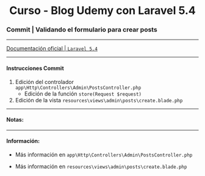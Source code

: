 
<!-- title -->
<h1 align="center">Curso - Blog Udemy con Laravel 5.4</h1>
<!-- end title -->

<!-- commit name -->
### Commit | __Validando el formulario para crear posts__
<!-- end commit name -->

- - - - - - - - - - - - - - - - - - - - - - - - - - - - - -

<!-- official documentation -->
[Documentación oficial | `Laravel 5.4` ](https://laravel.com/docs/5.4)
<!-- end official documentation -->

- - - - - - - - - - - - - - - - - - - - - - - - - - - - - -

<!-- commit instructions -->
#### Instrucciones Commit
1. Edición del controlador `app\Http\Controllers\Admin\PostsController.php`
   - Edición de la función `store(Request $request)`
2. Edición de la vista `resources\views\admin\posts\create.blade.php`
<!-- end commit instructions -->

- - - - - - - - - - - - - - - - - - - - - - - - - - - - - -

<!-- notes -->
#### Notas:
<!-- end notes -->

- - - - - - - - - - - - - - - - - - - - - - - - - - - - - -

<!-- information -->
#### Información:
- Más información en `app\Http\Controllers\Admin\PostsController.php`

- Más información en `resources\views\admin\posts\create.blade.php`
<!-- end information -->